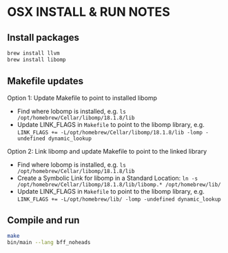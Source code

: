 # OSX INSTALL & RUN NOTES

## Install packages

```bash
brew install llvm
brew install libomp
```

## Makefile updates

Option 1: Update Makefile to point to installed libomp

- Find where lobomp is installed, e.g. `ls /opt/homebrew/Cellar/libomp/18.1.8/lib`
- Update LINK_FLAGS in `Makefile` to point to the libomp library, e.g. `LINK_FLAGS += -L/opt/homebrew/Cellar/libomp/18.1.8/lib -lomp -undefined dynamic_lookup`

Option 2: Link libomp and update Makefile to point to the linked library

- Find where lobomp is installed, e.g. `ls /opt/homebrew/Cellar/libomp/18.1.8/lib`
- Create a Symbolic Link for libomp in a Standard Location: `ln -s /opt/homebrew/Cellar/libomp/18.1.8/lib/libomp.* /opt/homebrew/lib/`
- Update LINK_FLAGS in `Makefile` to point to the libomp library, e.g. `LINK_FLAGS += -L/opt/homebrew/lib/ -lomp -undefined dynamic_lookup`

## Compile and run

```bash
make
bin/main --lang bff_noheads
```

